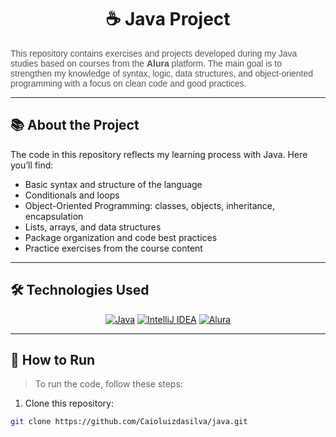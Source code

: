 <h1 align="center">☕ Java Project</h1>

<p style="font-family: 'Arial', sans-serif; color: #555;">
  This repository contains exercises and projects developed during my Java studies based on courses from the <strong>Alura</strong> platform. The main goal is to strengthen my knowledge of syntax, logic, data structures, and object-oriented programming with a focus on clean code and good practices.
</p>

---

## 📚 About the Project

The code in this repository reflects my learning process with Java. Here you’ll find:

- Basic syntax and structure of the language  
- Conditionals and loops  
- Object-Oriented Programming: classes, objects, inheritance, encapsulation  
- Lists, arrays, and data structures  
- Package organization and code best practices  
- Practice exercises from the course content  

---

## 🛠️ Technologies Used

<div align="center">
  <a href="#"><img src="https://img.icons8.com/color/48/000000/java-coffee-cup-logo.png" alt="Java"/></a>
  <a href="#"><img src="https://img.icons8.com/fluency/48/000000/intellij-idea.png" alt="IntelliJ IDEA"/></a>
  <a href="#"><img src="https://img.icons8.com/fluency/48/000000/alura.png" alt="Alura" title="Course from Alura"/></a>
</div>

---

## 🚀 How to Run

> To run the code, follow these steps:

1. Clone this repository:
```bash
git clone https://github.com/Caioluizdasilva/java.git
